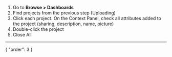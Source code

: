 1. Go to **Browse > Dashboards**
2. Find projects from the previous step (Uploading)
3. Click each project. On the Context Panel, check all attributes added to the project (sharing, description, name, picture)
4. Double-click the project
5. Close All

---
{
  "order": 3
}